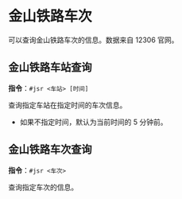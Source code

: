 # 金山铁路车次

可以查询金山铁路车次的信息。数据来自 12306 官网。

## 金山铁路车站查询

**指令**：`#jsr <车站> [时间]`

查询指定车站在指定时间的车次信息。

-   如果不指定时间，默认为当前时间的 5 分钟前。

## 金山铁路车次查询

**指令**：`#jsr <车次>`

查询指定车次的信息。
